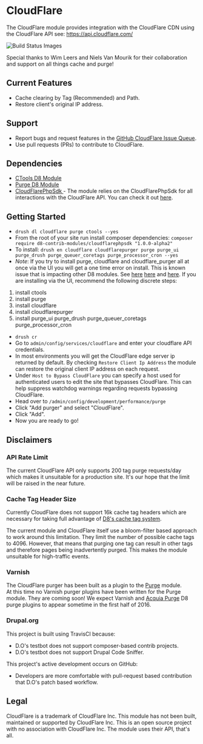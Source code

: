 # CloudFlare
The CloudFlare module provides integration with the CloudFlare CDN using the CloudFlare API see: https://api.cloudflare.com/

<img alt="Build Status Images" src="https://travis-ci.org/d8-contrib-modules/cloudflare.svg">

Special thanks to Wim Leers and Niels Van Mourik for their collaboration and support on all things cache and purge!

## Current Features
- Cache clearing by Tag (Recommended) and Path.
- Restore client's original IP address.

## Support
- Report bugs and request features in the [GitHub CloudFlare Issue Queue](https://github.com/d8-contrib-modules/cloudflare/issues).
- Use pull requests (PRs) to contribute to CloudFlare.

## Dependencies
- [CTools D8 Module](https://www.drupal.org/project/ctools)
- [Purge D8 Module](https://www.drupal.org/project/purge)
- [CloudFlarePhpSdk ](https://github.com/d8-contrib-modules/cloudflarephpsdk) - The module relies on the CloudFlarePhpSdk for all interactions with the
CloudFlare API.  You can check it out [here](https://github.com/d8-contrib-modules/cloudflarephpsdk).

## Getting Started
- `drush dl cloudflare purge ctools --yes`
-  From the root of your site run install composer dependencies:
   `composer require d8-contrib-modules/cloudflarephpsdk "1.0.0-alpha2"`
- To install: `drush en cloudflare cloudflarepurger purge purge_ui purge_drush purge_queuer_coretags purge_processor_cron --yes`
- *Note*: If you try to install purge, cloudflare and cloudflare_purger all at once via the UI you will get a one time error on install.  This is known issue that is impacting other D8 modules. See
 [here](https://www.drupal.org/node/1387438)
 [here](https://www.drupal.org/node/2315801) and [here](https://www.drupal.org/node/2638320). If you are installing via the UI, recommend the following discrete steps:
 1. install ctools
 1. install purge
 1. install cloudflare
 1. install cloudflarepurger
 1. install purge_ui purge_drush purge_queuer_coretags purge_processor_cron
- `drush cr`
- Go to `admin/config/services/cloudflare` and enter your cloudflare API credentials.
- In most environments you will get the CloudFlare edge server ip returned by default. By checking `Restore Client Ip Address` the module can restore the original client IP address on each request.
- Under `Host to Bypass CloudFlare` you can specify a host used for authenticated users to edit the site that bypasses CloudFlare.  This can help suppress watchdog warnings regarding requests bypassing CloudFlare.
- Head over to `/admin/config/development/performance/purge`
- Click "Add purger" and select "CloudFlare".
- Click "Add".
- Now you are ready to go!

## Disclaimers

### API Rate Limit
The current CloudFlare API only supports 200 tag purge requests/day which makes it unsuitable for a production site.  It's our hope that the limit will be raised in the near future.

### Cache Tag Header Size
Currently CloudFlare does not support 16k cache tag headers which are necessary for taking full advantage of [D8's cache tag system](https://www.drupal.org/developing/api/8/cache/tags).

The current module and CloudFlare itself use a bloom-filter based approach to work around this limitation. They limit the number of possible cache tags to 4096. However, that means that purging one tag can result in other tags and therefore pages being inadvertently purged.  This makes the module unsuitable for high-traffic events.

### Varnish
The CloudFlare purger has been built as a plugin to the [Purge](https://www.drupal.org/project/purge) module.  
At this time no Varnish purger plugins have been written for the Purge module. They are coming soon! We expect Varnish and [Acquia Purge](https://www.drupal.org/project/acquia_purge) D8 purge plugins to appear sometime in the first half of 2016.

### Drupal.org
This project is built using TravisCI because:
- D.O's testbot does not support composer-based contrib projects.
- D.O's testbot does not support Drupal Code Sniffer.

This project's active development occurs on GitHub:
- Developers are more comfortable with pull-request based contribution that D.O's patch based workflow.

## Legal
CloudFlare is a trademark of CloudFlare Inc.  This module has not been built,
maintained or supported by CloudFlare Inc.  This is an open source project with
no association with CloudFlare Inc.  The module uses their API, that's all.
